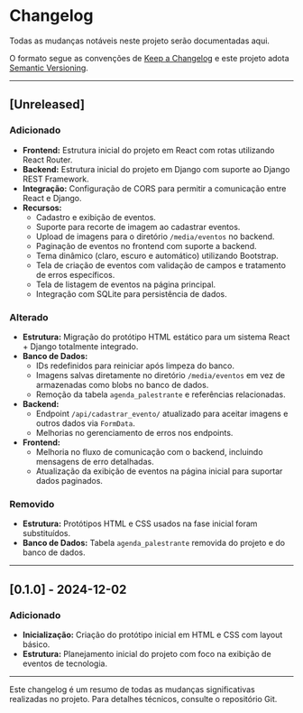 # Changelog

Todas as mudanças notáveis neste projeto serão documentadas aqui.

O formato segue as convenções de [Keep a Changelog](https://keepachangelog.com/) e este projeto adota [Semantic Versioning](https://semver.org/).

---

## [Unreleased]
### Adicionado
- **Frontend:** Estrutura inicial do projeto em React com rotas utilizando React Router.
- **Backend:** Estrutura inicial do projeto em Django com suporte ao Django REST Framework.
- **Integração:** Configuração de CORS para permitir a comunicação entre React e Django.
- **Recursos:** 
  - Cadastro e exibição de eventos.
  - Suporte para recorte de imagem ao cadastrar eventos.
  - Upload de imagens para o diretório `/media/eventos` no backend.
  - Paginação de eventos no frontend com suporte a backend.
  - Tema dinâmico (claro, escuro e automático) utilizando Bootstrap.
  - Tela de criação de eventos com validação de campos e tratamento de erros específicos.
  - Tela de listagem de eventos na página principal.
  - Integração com SQLite para persistência de dados.

### Alterado
- **Estrutura:** Migração do protótipo HTML estático para um sistema React + Django totalmente integrado.
- **Banco de Dados:** 
  - IDs redefinidos para reiniciar após limpeza do banco.
  - Imagens salvas diretamente no diretório `/media/eventos` em vez de armazenadas como blobs no banco de dados.
  - Remoção da tabela `agenda_palestrante` e referências relacionadas.
- **Backend:** 
  - Endpoint `/api/cadastrar_evento/` atualizado para aceitar imagens e outros dados via `FormData`.
  - Melhorias no gerenciamento de erros nos endpoints.
- **Frontend:** 
  - Melhoria no fluxo de comunicação com o backend, incluindo mensagens de erro detalhadas.
  - Atualização da exibição de eventos na página inicial para suportar dados paginados.

### Removido
- **Estrutura:** Protótipos HTML e CSS usados na fase inicial foram substituídos.
- **Banco de Dados:** Tabela `agenda_palestrante` removida do projeto e do banco de dados.

---

## [0.1.0] - 2024-12-02
### Adicionado
- **Inicialização:** Criação do protótipo inicial em HTML e CSS com layout básico.
- **Estrutura:** Planejamento inicial do projeto com foco na exibição de eventos de tecnologia.

---

Este changelog é um resumo de todas as mudanças significativas realizadas no projeto. Para detalhes técnicos, consulte o repositório Git.
